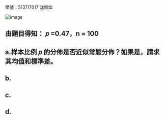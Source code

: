 學號：513717017 沈佩如

![image](https://github.com/user-attachments/assets/616ee537-7cfd-4e66-9b66-5b1093b25b8e)

## 由題目得知： 𝑝 =0.47，n = 100

## a.样本比例 𝑝 的分佈是否近似常態分佈？如果是，請求其均值和標準差。

## b.

## c.

## d.

